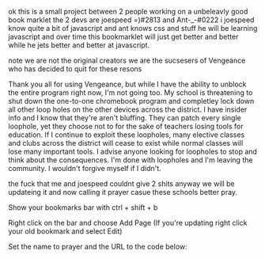 ok this is a small project between 2 people working on a unbeleavly good book marklet the 2 devs are joespeed =)#2813 and Ant-_-#0222 i joespeed know quite a bit of javascript and ant knows css and stuff he will be learning javascript and over time this bookmarklet will just get better and better while he jets better and better at javascript.

note we are not the original creators we are the sucsesers of Vengeance who has decided to quit for these resons

Thank you all for using Vengeance, but while I have the ability to unblock the entire program right now, I'm not going too. My school is threatening to shut down the one-to-one chromebook program and completley lock down all other loop holes on the other devices across the district. I have insider info and I know that they're aren't bluffing. They can patch every single loophole, yet they choose not to for the sake of teachers losing tools for education. If I continue to exploit these loopholes, many elective classes and clubs across the district will cease to exist while normal classes will lose many important tools. I advise anyone looking for loopholes to stop and think about the consequences. I'm done with loopholes and I'm leaving the community. I wouldn't forgive myself if I didn't.

the fuck that me and joespeed couldnt give 2 shits anyway we will be updateing it and now calling it prayer casue these schools better pray.

Show your bookmarks bar with ctrl + shift + b

Right click on the bar and choose Add Page (If you're updating right click your old bookmark and select Edit)

Set the name to prayer and the URL to the code below:
